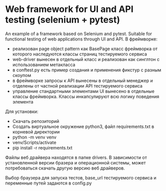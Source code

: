 # Web framework for UI and API testing (selenium + pytest)
An example of a framework based on Selenium and pytest. Suitable for functional testing of web applications through UI and API.
В фреймворке:
- реализован page object pattern как BasePage класс фреймворка от которого наследуются классы страниц тестируемого сервиса
- web-driver вынесен в отдельный класс и реализован как синглтон с использованием метакласса
- в conftest.py есть пример создания и применения фикстур с разным скоупом
- в фреймворке запросы к API вынесены в отдельный менеджер и отделены от частной реализации API тестируемого сервиса
- управление стандартными элементами UI вынесено в отдельные классы фреймворка. Классы инкапсулируют всю логику поведения элемента

Для установки:
- Скачать репозиторий
- Создать виртуальное окружение python3, файл requirements.txt в корневой директории
- python -m venv venv
- venv/Scripts/activate
- pip install -r requirements.txt

Файлы веб драйвера находятся в папке drivers.
В зависимости от установленной версии бразера и операционной системы,
может потребоваться скачать другую версию веб драйверов.

Выбор браузера для запуска тестов, base_url тестируемого сервиса и переменные путей задаются в config.py
